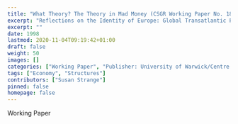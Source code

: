```yaml
---
title: "What Theory? The Theory in Mad Money (CSGR Working Paper No. 18/98)"
excerpt: "Reflections on the Identity of Europe: Global Transatlantic Perspectives: Europe's Future in the Global Political Economy"
excerpt: ""
date: 1998
lastmod: 2020-11-04T09:19:42+01:00
draft: false
weight: 50
images: []
categories: ["Working Paper", "Publisher: University of Warwick/Centre for the Study of Globalisation and Regionalisation"]
tags: ["Economy", "Structures"]
contributors: ["Susan Strange"]
pinned: false
homepage: false
---
```


Working Paper
